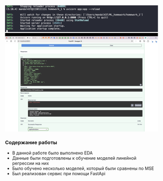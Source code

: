 ![Запуск app.py](program_start.png)
![Результат запроса](query_result.png)

### Содержание работы
- В данной работе было выполнено EDA
- Данные были подготовлены к обучение моделей линейной регрессии на них
- Было обучено несколько моделей, который были сравнены по MSE
- Был реализован сервис при помощи FastApi
